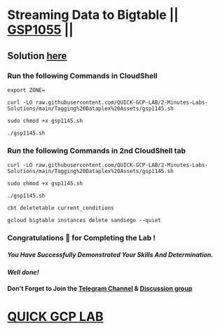 # Streaming Data to Bigtable || [GSP1055](https://www.cloudskillsboost.google/focuses/58499?locale=es&parent=catalog) ||

## Solution [here]()

### Run the following Commands in CloudShell

```
export ZONE=
```
```
curl -LO raw.githubusercontent.com/QUICK-GCP-LAB/2-Minutes-Labs-Solutions/main/Tagging%20Dataplex%20Assets/gsp1145.sh

sudo chmod +x gsp1145.sh

./gsp1145.sh
```

### Run the following Commands in 2nd CloudShell tab

```
curl -LO raw.githubusercontent.com/QUICK-GCP-LAB/2-Minutes-Labs-Solutions/main/Tagging%20Dataplex%20Assets/gsp1145.sh

sudo chmod +x gsp1145.sh

./gsp1145.sh
```
```
cbt deletetable current_conditions

gcloud bigtable instances delete sandiego --quiet
```

### Congratulations 🎉 for Completing the Lab !

##### *You Have Successfully Demonstrated Your Skills And Determination.*

#### *Well done!*

#### Don't Forget to Join the [Telegram Channel](https://t.me/QuickGcpLab) & [Discussion group](https://t.me/QuickGcpLabChats)

# [QUICK GCP LAB](https://www.youtube.com/@quickgcplab)